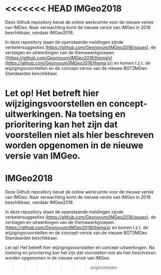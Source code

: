 <<<<<<< HEAD
IMGeo2018
=========

Deze Github repository bevat de online werkruimte voor de nieuwe versie van
IMGeo. Naar verwachting komt de nieuwe versie van IMGeo in 2018 beschikbaar,
vandaar IMGeo2018.

In deze repository staan de openstaande meldingen zijnde verbetersuggesties
(https://github.com/Geonovum/IMGeo2018/issues), de verslagen en uitwerkingen van
de themawerkgroepen
([https://github.com/Geonovum/IMGeo2018/thema’s](https://github.com/Geonovum/IMGeo2018/thema's))
en komen t.z.t. de wijzigingsvoorstellen en de concept-versie van de nieuwe
BGT\|IMGeo Standaarden beschikbaar.

**Let op!** Het betreft hier wijzigingsvoorstellen en concept-uitwerkingen. Na
toetsing en prioritering kan het zijn dat voorstellen niet als hier beschreven
worden opgenomen in de nieuwe versie van IMGeo.
=======
# IMGeo2018

Deze Github repository bevat de online werkruimte voor de nieuwe versie van IMGeo. Naar verwachting komt de nieuwe versie van IMGeo in 2018 beschikbaar, vandaar IMGeo2018.

In deze repository staan de openstaande meldingen zijnde verbetersuggesties (https://github.com/Geonovum/IMGeo2018/issues), de verslagen en uitwerkingen van de themawerkgroepen  (https://github.com/Geonovum/IMGeo2018/thema’s) en komen t.z.t. de wijzigingsvoorstellen en de concept-versie van de nieuwe BGT|IMGeo Standaarden beschikbaar.

Let op! Het betreft hier wijzigingsvoorstellen en concept-uitwerkingen. Na toetsing en prioritering kan het zijn dat voorstellen niet als hier beschreven worden opgenomen in de nieuwe versie van IMGeo.
>>>>>>> origin/master
